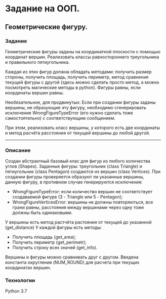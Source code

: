 # Задание на ООП. 
## Геометрические фигуру.

### Задание
Геометрические фигуры заданы на координатной плоскости с помощью координат вершин. Реализовать классы равностороннего треугольника и правильного пятиугольника.

Каждая из этих фигур должна обладать методами: получить размер стороны, получить площадь, получить периметр, метод сравнения текущей фигуры с другой (здесь можно сделать просто метод, а можно посмотреть магические методы в python). Фигуры равны, если координаты вершин равны.

Необязательное, для продвинутых: Если при создании фигуры заданы вершины, не образующие эту фигуру, необходимо сгенерировать исключение WrongFigureTypeError (его нужно сделать тоже самостоятельно) с соответствующим сообщением.

При этом, реализовать класс вершины, у которого есть две координаты и метод расчёта расстояния от текущей вершины до любой другой.

----

### Описание
Создан абстрактный базовый клас для фигур из любого количества углов (Shapes).
Заданные фигуры: треугольник (class Triangle) и пятиугольник (class Pentagon) создаются из вершин (class Vertices). При создании фигуры проверяется образуют ли указанные вершины, данную фигуру, в противном случае генерируются исключения:
- WrongFigureTypeError: если количество вершин не соответствует создаваемой фигуре (3 - Triangle или 5 - Pentagon);
- WrongFigureVerticesError: вершины не должны повторяються, все грани равны, расстояния между вершинами через одну тоже должны быть одинаковыми.

У вершины есть метод растчёта растояния от текущей до указанной (get_distance)
У каждой фигуры есть методы:
- Получить площадь (get_area);
- Получить периметр (get_perimetr);
- Получить строку всех значей (get_info).

Вершины и фигуры можно сравнивать друг с другом.
Введена константа округления (NUM_ROUND) для расчета при текущих координатах вершин.

### Технологии
Python 3.7
